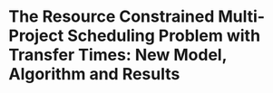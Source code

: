 # The Resource Constrained Multi-Project Scheduling Problem with Transfer Times: New Model, Algorithm and Results

